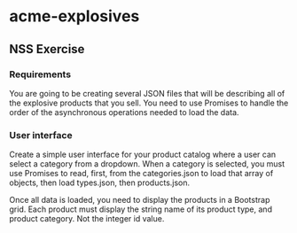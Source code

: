 # acme-explosives

## NSS Exercise

### Requirements

You are going to be creating several JSON files that will be describing all of the explosive products that you sell. You need to use Promises to handle the order of the asynchronous operations needed to load the data.

### User interface

Create a simple user interface for your product catalog where a user can select a category from a dropdown. When a category is selected, you must use Promises to read, first, from the categories.json to load that array of objects, then load types.json, then products.json.

Once all data is loaded, you need to display the products in a Bootstrap grid. Each product must display the string name of its product type, and product category. Not the integer id value.